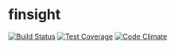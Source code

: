 # finsight
[![Build Status](https://travis-ci.org/yanivmo/finsight.svg?branch=master)](https://travis-ci.org/yanivmo/finsight) [![Test Coverage](https://codeclimate.com/github/yanivmo/finsight/badges/coverage.svg)](https://codeclimate.com/github/yanivmo/finsight/coverage) [![Code Climate](https://codeclimate.com/github/yanivmo/finsight/badges/gpa.svg)](https://codeclimate.com/github/yanivmo/finsight)

